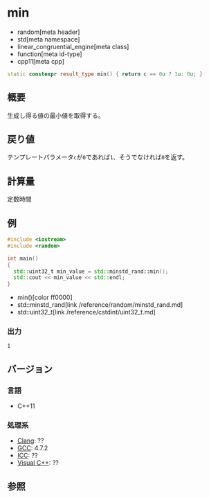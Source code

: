 # min
* random[meta header]
* std[meta namespace]
* linear_congruential_engine[meta class]
* function[meta id-type]
* cpp11[meta cpp]

```cpp
static constexpr result_type min() { return c == 0u ? 1u: 0u; }
```

## 概要
生成し得る値の最小値を取得する。


## 戻り値
テンプレートパラメータ`c`が`0`であれば`1`、そうでなければ`0`を返す。


## 計算量
定数時間


## 例
```cpp example
#include <iostream>
#include <random>

int main()
{
  std::uint32_t min_value = std::minstd_rand::min();
  std::cout << min_value << std::endl;
}
```
* min()[color ff0000]
* std::minstd_rand[link /reference/random/minstd_rand.md]
* std::uint32_t[link /reference/cstdint/uint32_t.md]

### 出力
```
1
```

## バージョン
### 言語
- C++11

### 処理系
- [Clang](/implementation.md#clang): ??
- [GCC](/implementation.md#gcc): 4.7.2
- [ICC](/implementation.md#icc): ??
- [Visual C++](/implementation.md#visual_cpp): ??


## 参照


